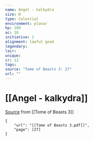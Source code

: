 ```yaml
---
name: Angel - kalkydra
size: H
type: Celestial
environment: planar
hp: 189
ac: 18
initiative: 2
alignment: lawful good
legendary: 
lair: 
unique: 
cr: 13
tags: 
source: "Tome of Beasts 3: 27"
url: ""
---
```

# [[Angel - kalkydra]]

[Source](zotero://open-pdf/library/items/BLGR9HVR?page=27) from [[Tome of Beasts 3]]

```pdf
{
	"url": "[[Tome of Beasts 3.pdf]]",
	"page": [27]
}
```

